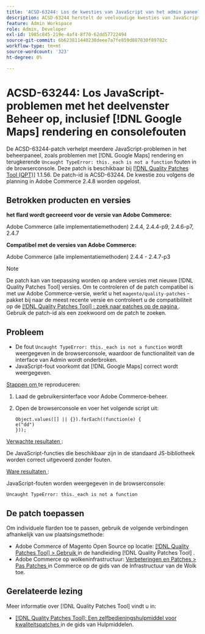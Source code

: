 ```yaml
---
title: 'ACSD-63244: Los de kwesties van JavaScript van het admin paneel, met inbegrip van  [!DNL Google Maps]  teruggevende en consolefouten op'
description: ACSD-63244 herstelt de veelvoudige kwesties van JavaScript in het admin paneel, met inbegrip van problemen met  [!DNL Google Maps]  teruggevend en terugkerend "Uncaught TypeError dit._each is not a function&grave; errors in the browser console.
feature: Admin Workspace
role: Admin, Developer
exl-id: 1985c845-219e-4af4-8f70-62dd57722494
source-git-commit: 6b623811440238deee7a7fe859d887830f89782c
workflow-type: tm+mt
source-wordcount: '323'
ht-degree: 0%

---
```


# ACSD-63244: Los JavaScript-problemen met het deelvenster Beheer op, inclusief [!DNL Google Maps] rendering en consolefouten

De ACSD-63244-patch verhelpt meerdere JavaScript-problemen in het beheerpaneel, zoals problemen met [!DNL Google Maps] rendering en terugkerende `Uncaught TypeError: this._each is not a function` fouten in de browserconsole. Deze patch is beschikbaar bij [[!DNL Quality Patches Tool (QPT)]](/help/tools/quality-patches-tool/quality-patches-tool-to-self-serve-quality-patches.md) 1.1.56. De patch-id is ACSD-63244. De kwestie zou volgens de planning in Adobe Commerce 2.4.8 worden opgelost.

## Betrokken producten en versies

**het flard wordt gecreeerd voor de versie van Adobe Commerce:**

Adobe Commerce (alle implementatiemethoden) 2.4.4, 2.4.4-p9, 2.4.6-p7, 2.4.7

**Compatibel met de versies van Adobe Commerce:**

Adobe Commerce (alle implementatiemethoden) 2.4.4 - 2.4.7-p3

>[!NOTE]
>
>De patch kan van toepassing worden op andere versies met nieuwe [!DNL Quality Patches Tool] versies. Om te controleren of de patch compatibel is met uw Adobe Commerce-versie, werkt u het `magento/quality-patches` -pakket bij naar de meest recente versie en controleert u de compatibiliteit op de [[!DNL Quality Patches Tool] : zoek naar patches op de pagina ](https://experienceleague.adobe.com/tools/commerce-quality-patches/index.html?lang=nl-NL) . Gebruik de patch-id als een zoekwoord om de patch te zoeken.

## Probleem

* De fout `Uncaught TypeError: this._each is not a function` wordt weergegeven in de browserconsole, waardoor de functionaliteit van de interface van Admin wordt onderbroken.
* JavaScript-fout voorkomt dat [!DNL Google Maps] correct wordt weergegeven.

<u> Stappen om </u> te reproduceren:

1. Laad de gebruikersinterface voor Adobe Commerce-beheer.
1. Open de browserconsole en voer het volgende script uit:

   ```
   Object.values([] || {}).forEach((function(e) {  
   e("dd")  
   }));  
   ```

<u> Verwachte resultaten </u>:

De JavaScript-functies die beschikbaar zijn in de standaard JS-bibliotheek worden correct uitgevoerd zonder fouten.

<u> Ware resultaten </u>:

JavaScript-fouten worden weergegeven in de browserconsole:

```
Uncaught TypeError: this._each is not a function
```

## De patch toepassen

Om individuele flarden toe te passen, gebruik de volgende verbindingen afhankelijk van uw plaatsingsmethode:

* Adobe Commerce of Magento Open Source op locatie: [[!DNL Quality Patches Tool]  > Gebruik ](/help/tools/quality-patches-tool/usage.md) in de handleiding [!DNL Quality Patches Tool] .
* Adobe Commerce op wolkeninfrastructuur: [ Verbeteringen en Patches > Pas Patches ](https://experienceleague.adobe.com/docs/commerce-cloud-service/user-guide/develop/upgrade/apply-patches.html?lang=nl-NL) in Commerce op de gids van de Infrastructuur van de Wolk toe.

## Gerelateerde lezing

Meer informatie over [!DNL Quality Patches Tool] vindt u in:

* [[!DNL Quality Patches Tool]: Een zelfbedieningshulpmiddel voor kwaliteitspatches ](/help/tools/quality-patches-tool/quality-patches-tool-to-self-serve-quality-patches.md) in de gids van Hulpmiddelen.
